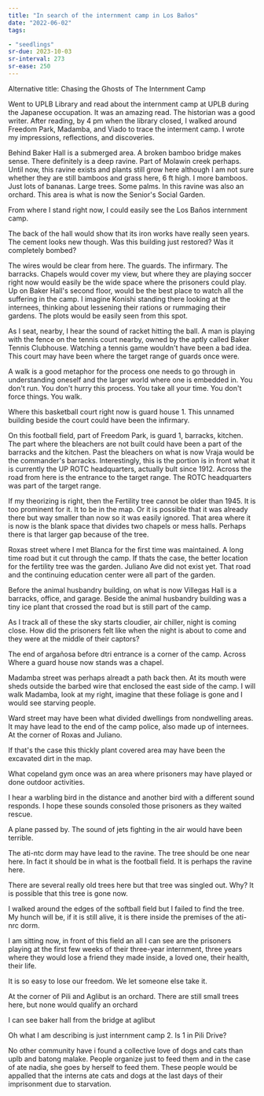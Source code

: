 ```yaml
---
title: "In search of the internment camp in Los Baños"
date: "2022-06-02"
tags:

- "seedlings"
sr-due: 2023-10-03
sr-interval: 273
sr-ease: 250
---
```

Alternative title: Chasing the Ghosts of The Internment Camp

Went to UPLB Library and read about the internment camp at UPLB during the Japanese occupation. It was an amazing read. The historian was a good writer. After reading, by 4 pm when the library closed, I walked around Freedom Park, Madamba, and Viado to trace the interment camp. I wrote my impressions, reflections, and discoveries.

Behind Baker Hall is a submerged area. A broken bamboo bridge makes sense. There definitely is a deep ravine. Part of Molawin creek perhaps. Until now, this ravine exists and plants still grow here although I am not sure whether they are still bamboos and grass here, 6 ft high.  I more bamboos. Just lots of bananas. Large trees. Some palms. In this ravine was also an orchard. This area is what is now the Senior's Social Garden.

From where I stand right now, I could easily see the Los Baños internment camp.

The back of the hall would show that its iron works have really seen years. The cement looks new though. Was this building just restored? Was it completely bombed?

The wires would be clear from here. The guards. The infirmary. The barracks. Chapels would cover my view, but where they are playing soccer right now would easily be the wide space where the prisoners could play. Up on Baker Hall's second floor, would be the best place to watch all the suffering in the camp. I imagine Konishi standing there looking at the internees, thinking about lessening their rations or rummaging their gardens. The plots would be easily seen from this spot.

As I seat, nearby, I hear the sound of racket hitting the ball. A man is playing with the fence on the tennis court nearby, owned by the aptly called Baker Tennis Clubhouse. Watching a tennis game wouldn't have been a bad idea. This court may have been where the target range of guards once were.

A walk is a good metaphor for the process one needs to go through in understanding oneself and the larger world where one is embedded in. You don't run. You don't hurry this process. You take all your time. You don't force things. You walk.

Where this basketball court right now is guard house 1. This unnamed building beside the court could have been the infirmary.

On this football field, part of Freedom Park, is guard 1, barracks, kitchen. The part where the bleachers are not built could have been a part of the barracks and the kitchen. Past the bleachers on what is now Vraja would be the commander's barracks. Interestingly, this is the portion is in front what it is currently the UP ROTC headquarters, actually bult since 1912. Across the road from here is the entrance to the target range. The ROTC headquarters was part of the target range.

If my theorizing is right, then the Fertility tree cannot be older than 1945. It is too prominent for it. It to be in the map. Or it is possible that it was already there but way smaller than now so it was easily ignored. That area where it is now is the blank space that divides two chapels or mess halls. Perhaps there is that larger gap because of the tree.

Roxas street where I met Blanca for the first time was maintained. A long time road but it cut through the camp. If thats the case, the better location for the fertility tree was the garden. Juliano Ave did not exist yet. That road and the continuing education center were all part of the garden.

Before the animal husbandry building, on what is now Villegas Hall is a barracks, office, and garage. Beside the animal husbandry building was a tiny ice plant that crossed the road but is still part of the camp.

As I track all of these the sky starts cloudier, air chiller, night is coming close. How did the prisoners felt like when the night is about to come and they were at the middle of their captors?

The end of argañosa before dtri entrance is a corner of the camp. Across Where a guard house now stands was a chapel.

Madamba street was perhaps alreadt a path back then. At its mouth were sheds outside the barbed wire that enclosed the east side of the camp. I will walk Madamba, look at my right, imagine that these foliage is gone and I would see starving people.

Ward street may have been what divided dwellings from nondwelling areas. It may have lead to the end of the camp police, also made up of internees. At the corner of Roxas and Juliano.

If that's the case this thickly plant covered area may have been the excavated dirt in the map.

What copeland gym once was an area where prisoners may have played or done outdoor activities.

I hear a warbling bird in the distance and another bird with a different sound responds. I hope these sounds consoled those prisoners as they waited rescue.

A plane passed by. The sound of jets fighting in the air would have been terrible.

The ati-ntc dorm may have lead to the ravine. The tree should be one near here. In fact it should be in what is the football field. It is perhaps the ravine here.

There are several really old trees here but that tree was singled out. Why? It is possible that this tree is gone now.

I walked around the edges of the softball field but I failed to find the tree. My hunch will be, if it is still alive, it is there inside the premises of the ati-nrc dorm.

I am sitting now, in front of this field an all I can see are the prisoners playing at the first few weeks of their three-year internment, three years where they would lose a friend they made inside, a loved one, their health, their life.

It is so easy to lose our freedom. We let someone else take it.

At the corner of Pili and Aglibut is an orchard. There are still small trees here, but none would qualify an orchard

I can see baker hall from the bridge at aglibut

Oh what I am describing is just internment camp 2. Is 1 in Pili Drive?

No other community have i found a collective love of dogs and cats than uplb and batong malake. People organize just to feed them and in the case of ate nadia, she goes by herself to feed them. These people would be appalled that the interns ate cats and dogs at the last days of their imprisonment due to starvation.
